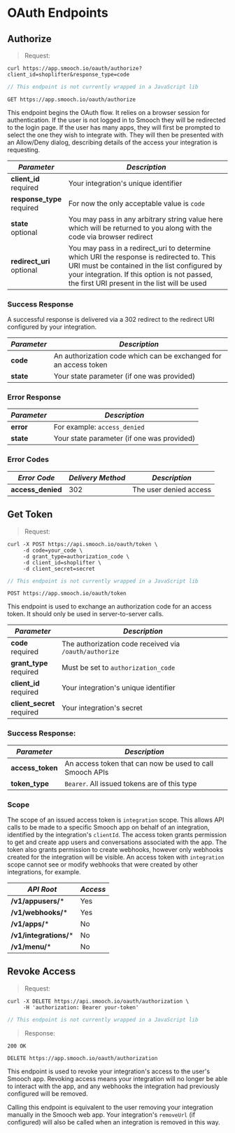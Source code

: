 # OAuth Endpoints
## Authorize

> Request:

```curl
curl https://app.smooch.io/oauth/authorize?client_id=shoplifter&response_type=code
```
```js
// This endpoint is not currently wrapped in a JavaScript lib
```

<api>`GET https://app.smooch.io/oauth/authorize`</api>

This endpoint begins the OAuth flow. It relies on a browser session for authentication. If the user is not logged in to Smooch they will be redirected to the login page. If the user has many apps, they will first be prompted to select the one they wish to integrate with. They will then be presented with an Allow/Deny dialog, describing details of the access your integration is requesting.

| *Parameter* | *Description* |
|-------------|---------------|
| **client_id**<br/><span class='req'>required</span> | Your integration's unique identifier |
| **response_type**<br/><span class='req'>required</span>  | For now the only acceptable value is `code` |
| **state**<br/><span class='opt'>optional</span>  | You may pass in any arbitrary string value here which will be returned to you along with the code via browser redirect |
| **redirect_uri**<br/><span class='opt'>optional</span>  | You may pass in a redirect_uri to determine which URI the response is redirected to. This URI must be contained in the list configured by your integration. If this option is not passed, the first URI present in the list will be used |

### Success Response

A successful response is delivered via a 302 redirect to the redirect URI configured by your integration.

| *Parameter* | *Description* |
|-------------|---------------|
| **code** | An authorization code which can be exchanged for an access token |
| **state** | Your state parameter (if one was provided) |

### Error Response

| *Parameter* | *Description* |
|-------------|---------------|
| **error**   | For example: `access_denied` |
| **state**   | Your state parameter (if one was provided) |

### Error Codes

| *Error Code* | *Delivery Method* | *Description* |
|--------------|-------------------|---------------|
| **access_denied** | 302 | The user denied access |

## Get Token

> Request:

```curl
curl -X POST https://api.smooch.io/oauth/token \
     -d code=your_code \
     -d grant_type=authorization_code \
     -d client_id=shoplifter \
     -d client_secret=secret
```
```js
// This endpoint is not currently wrapped in a JavaScript lib
```

<api>`POST https://app.smooch.io/oauth/token`</api>

This endpoint is used to exchange an authorization code for an access token. It should only be used in server-to-server calls.

| *Parameter* | *Description* |
|-------------|---------------|
| **code**<br/><span class='req'>required</span> | The authorization code received via `/oauth/authorize` |
| **grant_type**<br/><span class='req'>required</span> | Must be set to `authorization_code` |
| **client_id**<br/><span class='req'>required</span> | Your integration's unique identifier |
| **client_secret**<br/><span class='req'>required</span> | Your integration's secret |

### Success Response:

| *Parameter* | *Description* |
|-------------|---------------|
| **access_token** | An access token that can now be used to call Smooch APIs |
| **token_type** | `Bearer`. All issued tokens are of this type |

### Scope

The scope of an issued access token is `integration` scope. This allows API calls to be made to a specific Smooch app on behalf of an integration, identified by the integration's `clientId`. The access token grants permission to get and create app users and conversations associated with the app. The token also grants permission to create webhooks, however only webhooks created for the integration will be visible. An access token with `integration` scope cannot see or modify webhooks that were created by other integrations, for example.

| *API Root*         | *Access*     |
|--------------------|--------------|
| **/v1/appusers/*** | Yes          |
| **/v1/webhooks/*** | Yes          |
| **/v1/apps/***     | No           |
| **/v1/integrations/***     | No           |
| **/v1/menu/***     | No           |

## Revoke Access

> Request:

```curl
curl -X DELETE https://api.smooch.io/oauth/authorization \
     -H 'authorization: Bearer your-token'
```
```js
// This endpoint is not currently wrapped in a JavaScript lib
```

> Response:

```
200 OK
```

<api>`DELETE https://app.smooch.io/oauth/authorization`</api>

This endpoint is used to revoke your integration's access to the user's Smooch app. Revoking access means your integration will no longer be able to interact with the app, and any webhooks the integration had previously configured will be removed. 

Calling this endpoint is equivalent to the user removing your integration manually in the Smooch web app. Your integration's `removeUrl` (if configured) will also be called when an integration is removed in this way.